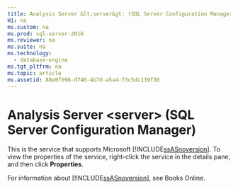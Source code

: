 ```yaml
---
title: Analysis Server &lt;server&gt; (SQL Server Configuration Manager)
H1: na
ms.custom: na
ms.prod: sql-server-2016
ms.reviewer: na
ms.suite: na
ms.technology: 
  - database-engine
ms.tgt_pltfrm: na
ms.topic: article
ms.assetid: 88e0f096-d746-4b7d-a5a4-73c5dc139f30
---
```

# Analysis Server &lt;server&gt; (SQL Server Configuration Manager)
  This is the service that supports Microsoft [!INCLUDE[ssASnoversion](../../Token/Other/ssASnoversion_md.md)]. To view the properties of the service, right\-click the service in the details pane, and then click **Properties**.  
  
 For information about [!INCLUDE[ssASnoversion](../../Token/Other/ssASnoversion_md.md)], see Books Online.  
  
  